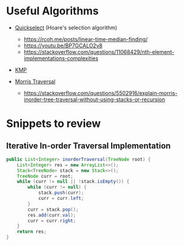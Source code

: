 # Useful Algorithms
- [Quickselect](https://leetcode.com/problems/top-k-frequent-elements/solution/) (Hoare's selection algorithm)
	- https://rcoh.me/posts/linear-time-median-finding/
	- https://youtu.be/BP7GCALO2v8
	- https://stackoverflow.com/questions/11068429/nth-element-implementations-complexities
 
- [KMP](https://leetcode.com/problems/shortest-palindrome/solution/)
- [Morris Traversal](https://leetcode.com/problems/binary-tree-inorder-traversal/solution/)
	- https://stackoverflow.com/questions/5502916/explain-morris-inorder-tree-traversal-without-using-stacks-or-recursion

# Snippets to review
## Iterative In-order Traversal Implementation
```java
public List<Integer> inorderTraversal(TreeNode root) {
    List<Integer> res = new ArrayList<>();
    Stack<TreeNode> stack = new Stack<>();
    TreeNode curr = root;
    while (curr != null || !stack.isEmpty()) {
        while (curr != null) {
            stack.push(curr);
            curr = curr.left;
        }
        curr = stack.pop();
        res.add(curr.val);
        curr = curr.right;
    }
    return res;
}
```